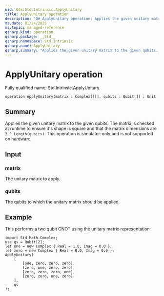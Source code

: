 ```yaml
---
uid: Qdk.Std.Intrinsic.ApplyUnitary
title: ApplyUnitary operation
description: "Q# ApplyUnitary operation: Applies the given unitary matrix to the given qubits. The matrix is checked at runtime to ensure it's shape is square and that the matrix dimensions are `2 ^ Length(qubits)`. This operation is simulator-only and is not supported on hardware."
ms.date: 01/24/2025
ms.topic: managed-reference
qsharp.kind: operation
qsharp.package: __Std__
qsharp.namespace: Std.Intrinsic
qsharp.name: ApplyUnitary
qsharp.summary: "Applies the given unitary matrix to the given qubits. The matrix is checked at runtime to ensure it's shape is square and that the matrix dimensions are `2 ^ Length(qubits)`. This operation is simulator-only and is not supported on hardware."
---
```


# ApplyUnitary operation

Fully qualified name: Std.Intrinsic.ApplyUnitary

```qsharp
operation ApplyUnitary(matrix : Complex[][], qubits : Qubit[]) : Unit
```

## Summary
Applies the given unitary matrix to the given qubits. The matrix is checked at runtime to ensure it's shape is square and that the matrix dimensions are `2 ^ Length(qubits)`.
This operation is simulator-only and is not supported on hardware.

## Input
### matrix
The unitary matrix to apply.
### qubits
The qubits to which the unitary matrix should be applied.

## Example
This performs a two qubit CNOT using the unitary matrix representation:
```qsharp
import Std.Math.Complex;
use qs = Qubit[2];
let one = new Complex { Real = 1.0, Imag = 0.0 };
let zero = new Complex { Real = 0.0, Imag = 0.0 };
ApplyUnitary(
    [
        [one, zero, zero, zero],
        [zero, one, zero, zero],
        [zero, zero, zero, one],
        [zero, zero, one, zero]
    ],
    qs
);
```
